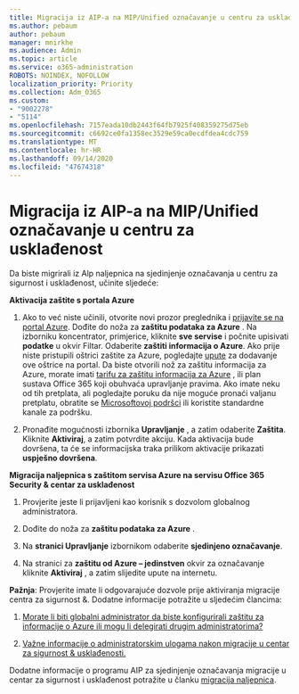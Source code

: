 ```yaml
---
title: Migracija iz AIP-a na MIP/Unified označavanje u centru za usklađenost
ms.author: pebaum
author: pebaum
manager: mnirkhe
ms.audience: Admin
ms.topic: article
ms.service: o365-administration
ROBOTS: NOINDEX, NOFOLLOW
localization_priority: Priority
ms.collection: Adm_O365
ms.custom:
- "9002278"
- "5114"
ms.openlocfilehash: 7157eada10db2443f64fb7925f408359275d75eb
ms.sourcegitcommit: c6692ce0fa1358ec3529e59ca0ecdfdea4cdc759
ms.translationtype: MT
ms.contentlocale: hr-HR
ms.lasthandoff: 09/14/2020
ms.locfileid: "47674318"
---
```

# <a name="migration-from-aip-to-mipunified-labeling-in-the-compliance-center"></a>Migracija iz AIP-a na MIP/Unified označavanje u centru za usklađenost

Da biste migrirali iz Alp naljepnica na sjedinjenje označavanja u centru za sigurnost i usklađenost, učinite sljedeće:

**Aktivacija zaštite s portala Azure**

1. Ako to već niste učinili, otvorite novi prozor preglednika i [prijavite se na portal Azure](https://docs.microsoft.com/azure/information-protection/deploy-use/configure-policy#signing-in-to-the-azure-portal). Dođite do noža za **zaštitu podataka za Azure** . Na izborniku koncentrator, primjerice, kliknite **sve servise** i počnite upisivati **podatke** u okvir Filtar. Odaberite **zaštiti informacija o Azure**. Ako prije niste pristupili oštrici zaštite za Azure, pogledajte [upute](https://docs.microsoft.com/azure/information-protection/deploy-use/configure-policy#to-access-the-azure-information-protection-blade-for-the-first-time) za dodavanje ove oštrice na portal. Da biste otvorili nož za zaštitu informacija za Azure, morate imati [tarifu za zaštitu informacija za Azure](https://www.microsoft.com/cloud-platform/azure-information-protection-pricing) , ili plan sustava Office 365 koji obuhvaća upravljanje pravima. Ako imate neku od tih pretplata, ali pogledajte poruku da nije moguće pronaći valjanu pretplatu, obratite se [Microsoftovoj podršci](https://docs.microsoft.com/azure/information-protection/get-started/information-support#to-contact-microsoft-support) ili koristite standardne kanale za podršku.

2. Pronađite mogućnosti izbornika **Upravljanje** , a zatim odaberite **Zaštita**. Kliknite **Aktiviraj**, a zatim potvrdite akciju. Kada aktivacija bude dovršena, ta će se informacijska traka prilikom aktivacije prikazati **uspješno dovršena**.

**Migracija naljepnica s zaštitom servisa Azure na servisu Office 365 Security & centar za usklađenost**

1. Provjerite jeste li prijavljeni kao korisnik s dozvolom globalnog administratora.

2. Dođite do noža za **zaštitu podataka za Azure** .

3. Na **stranici Upravljanje** izbornikom odaberite **sjedinjeno označavanje**.

4. Na stranici za **zaštitu od Azure – jedinstven** okvir za označavanje kliknite **Aktiviraj** , a zatim slijedite upute na internetu.

**Pažnja**: Provjerite imate li odgovarajuće dozvole prije aktiviranja migracije centra za sigurnost &. Dodatne informacije potražite u sljedećim člancima:

1. [Morate li biti globalni administrator da biste konfigurirali zaštitu za informacije o Azure ili mogu li delegirati drugim administratorima?](https://docs.microsoft.com/azure/information-protection/faqs#do-you-need-to-be-a-global-admin-to-configure-azure-information-protection-or-can-i-delegate-to-other-administrators)

2. [Važne informacije o administratorskim ulogama nakon migracije u centar za sigurnost & usklađenosti.](https://docs.microsoft.com/azure/information-protection/configure-policy-migrate-labels#important-information-about-administrative-roles)

Dodatne informacije o programu AIP za sjedinjenje označavanja migracije u centar za sigurnost i usklađenost potražite u članku [migracija naljepnica](https://docs.microsoft.com/azure/information-protection/configure-policy-migrate-labels).
